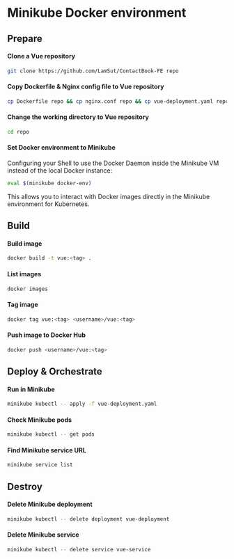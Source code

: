 # Minikube Docker environment

## Prepare
#### Clone a Vue repository
```bash
git clone https://github.com/LamSut/ContactBook-FE repo
```
#### Copy Dockerfile & Nginx config file to Vue repository
```bash
cp Dockerfile repo && cp nginx.conf repo && cp vue-deployment.yaml repo
```
#### Change the working directory to Vue repository
```bash
cd repo
```
#### Set Docker environment to Minikube
Configuring your Shell to use the Docker Daemon inside the Minikube VM instead of the local Docker instance:  

```bash
eval $(minikube docker-env)
```

This allows you to interact with Docker images directly in the Minikube environment for Kubernetes.

## Build
#### Build image
```bash
docker build -t vue:<tag> .
```
#### List images
```bash
docker images
```
#### Tag image
```bash
docker tag vue:<tag> <username>/vue:<tag> 
```
#### Push image to Docker Hub
```bash
docker push <username>/vue:<tag>  
```

## Deploy & Orchestrate
#### Run in Minikube
```bash
minikube kubectl -- apply -f vue-deployment.yaml
```
#### Check Minikube pods
```bash
minikube kubectl -- get pods
```
#### Find Minikube service URL
```bash
minikube service list
```

## Destroy
#### Delete Minikube deployment
```bash
minikube kubectl -- delete deployment vue-deployment
```
#### Delete Minikube service
```bash
minikube kubectl -- delete service vue-service
```